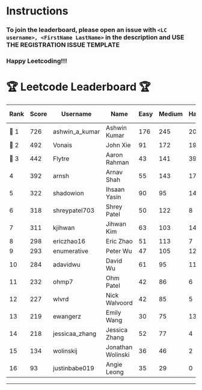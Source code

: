 # Instructions
### To join the leaderboard, please open an issue with `<LC username>, <FirstName LastName>` in the description and USE THE REGISTRATION ISSUE TEMPLATE
### Happy Leetcoding!!!


# 🏆 Leetcode Leaderboard 🏆

| Rank | Score | Username       | Name | Easy | Medium | Hard | Problems Solved |
|------|----------------|-----------------|-------------------|--------------|--------------|--------------|--------------|
| 🥇 1 | 726 | ashwin_a_kumar | Ashwin Kumar | 176 | 245 | 20 | 441 |
| 🥈 2 | 492 | Vonais | John Xie | 91 | 172 | 19 | 282 |
| 🥉 3 | 442 | Flytre | Aaron Rahman | 43 | 141 | 39 | 223 |
| 4 | 392 | arnsh | Arnav Shah | 55 | 143 | 17 | 215 |
| 5 | 322 | shadowion | Ihsaan Yasin | 90 | 95 | 14 | 199 |
| 6 | 318 | shreypatel703 | Shrey Patel | 50 | 122 | 8 | 180 |
| 7 | 311 | kjihwan | Jihwan Kim | 63 | 103 | 14 | 180 |
| 8 | 298 | ericzhao16 | Eric Zhao | 51 | 113 | 7 | 171 |
| 9 | 293 | enumerative | Peter Wu | 47 | 105 | 12 | 164 |
| 10 | 284 | adavidwu | David Wu | 61 | 95 | 11 | 167 |
| 11 | 232 | ohmp7 | Ohm Patel | 42 | 86 | 6 | 134 |
| 12 | 227 | wlvrd | Nick Walvoord | 42 | 85 | 5 | 132 |
| 13 | 219 | ewangerz | Emily Wang | 30 | 75 | 13 | 118 |
| 14 | 218 | jessicaa_zhang | Jessica Zhang | 52 | 77 | 4 | 133 |
| 15 | 134 | wolinskij | Jonathan Wolinski | 36 | 46 | 2 | 84 |
| 16 | 93 | justinbabe019 | Angie Leong | 35 | 29 | 0 | 64 |
---